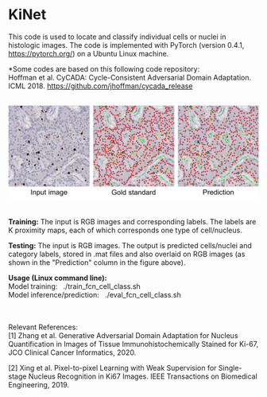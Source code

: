 # KiNet
This code is used to locate and classify individual cells or nuclei in histologic images. The code is implemented with PyTorch (version 0.4.1, https://pytorch.org/) on a Ubuntu Linux machine.

*Some codes are based on this following code repository:\
Hoffman et al. CyCADA: Cycle-Consistent Adversarial Domain Adaptation. ICML 2018. https://github.com/jhoffman/cycada_release

<br />
<img src="results/example_result.png" width="1200"><br/>
<br />


**Training:** The input is RGB images and corresponding labels. The labels are K proximity maps, each of which corresponds one type of cell/nucleus.

**Testing:** The input is RGB images. The output is predicted cells/nuclei and category labels, stored in .mat files and also overlaid on RGB images (as shown in the "Prediction" column in the figure above).

**Usage (Linux command line):** \
Model training: &nbsp; ./train_fcn_cell_class.sh \
Model inference/prediction: &nbsp; ./eval_fcn_cell_class.sh  


<br /> <br />
Relevant References:\
[1] Zhang et al. Generative Adversarial Domain Adaptation for Nucleus Quantification in Images of Tissue Immunohistochemically Stained for Ki-67, JCO Clinical Cancer Informatics, 2020.

[2] Xing et al. Pixel-to-pixel Learning with Weak Supervision for Single-stage Nucleus Recognition in Ki67 Images. IEEE Transactions on Biomedical Engineering, 2019.
